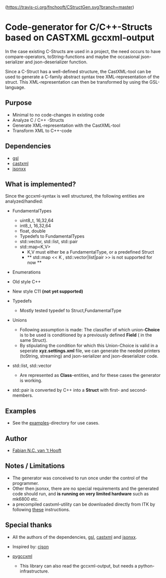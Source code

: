 (https://travis-ci.org/fnchooft/CStructGen.svg?branch=master)

# Code-generator for C/C++-Structs based on CASTXML gccxml-output

In the case existing C-Structs are used in a project, the need occurs to
have compare-operators, toString-functions and maybe the occasional
json-serializer and json-deserializer function.

Since a C-Struct has a well-defined structure, the CastXML-tool can be used to
generate a C-family abstract syntax tree XML-representation of the struct.
This XML-representation can then be transformed by using the GSL-language.

## Purpose
 - Minimal to no code-changes in existing code
 - Analyze C / C++ -Structs
 - Generate XML-representation with the CastXML-tool
 - Transform XML to C++-code

## Dependencies
 - [gsl](https://github.com/fnchooft/gsl)
 - [castxml](https://github.com/fnchooft/CastXML)
 - [jsonxx](https://github.com/fnchooft/jsonxx)

## What is implemented?
Since the gccxml-syntax is well structured, the following entities are analyzed/handled:

 - FundamentalTypes
   - uint8_t, 16,32,64
   - int8_t, 16,32,64
   - float, double
   - Typedefs to FundamentalTypes
   - std::vector, std::list, std::pair
   - std::map<K,V>
     - K,V must either be a FundamentalType, or a predefined Struct
     - ** std::map  << K , std::vector|list|pair  >> is not supported for now **

 - Enumerations
  - Old style C++
  - New style C11 **(not yet supported)**

- Typedefs
  - Mostly tested typedef to Struct,FundamentalType


- Unions
  - Following assumption is made: The classifier of which union-**Choice** is to be used is conditioned by a previously defined **Field** ( in the same Struct).
  - By stipulating the condition for which this Union-Choice is valid in a seperate **xyz.settings.xml** file, we can generate the needed printers (toString, streaming) and json-serializer and json-deserializer code.

 - std::list, std::vector
   - Are represented as **Class**-entities, and for these cases the generator is working.
 - std::pair is converted by C++ into a **Struct** with first- and second-members.

## Examples
  - See the [examples](examples)-directory for use cases.  

## Author
 - [Fabian N.C. van 't Hooft](fnchooft@gmail.com)

## Notes / Limitations
 - The generator was conceived to run once under the control of the programmer.
 - Other then jsonxx, there are no special requirements and the generated code should run, and **is running on very limited hardware** such as mk6800 etc.
 - a precompiled castxml-utility can be downloaded directly from ITK by following [these](http://pygccxml.readthedocs.io/en/develop/install.html) instructions.


## Special thanks
 - All the authors of the dependencies,  [gsl](https://github.com/fnchooft/gsl), [castxml](https://github.com/fnchooft/CastXML)
 and [jsonxx](https://github.com/fnchooft/jsonxx).
 - Inspired by:
[cjson](https://github.com/fnchooft/cjson)

 - [pygccxml](http://pygccxml.readthedocs.io)
   - This library can also read the gccxml-output, but needs a python-infrastructure.
